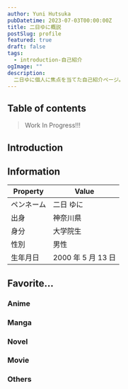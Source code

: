 ```yaml
---
author: Yuni Hutsuka
pubDatetime: 2023-07-03T00:00:00Z
title: 二日ゆに概説
postSlug: profile
featured: true
draft: false
tags:
  - introduction-自己紹介
ogImage: ""
description:
  二日ゆに個人に焦点を当てた自己紹介ページ。
---
```


## Table of contents

> Work In Progress!!!

## Introduction

## Information

| Property | Value |
| --- | --- |
| ペンネーム | 二日 ゆに |
| 出身 | 神奈川県 |
| 身分 | 大学院生 |
| 性別 | 男性 |
| 生年月日 | 2000 年 5 月 13 日 |

## Favorite...

### Anime
### Manga
### Novel
### Movie
### Others